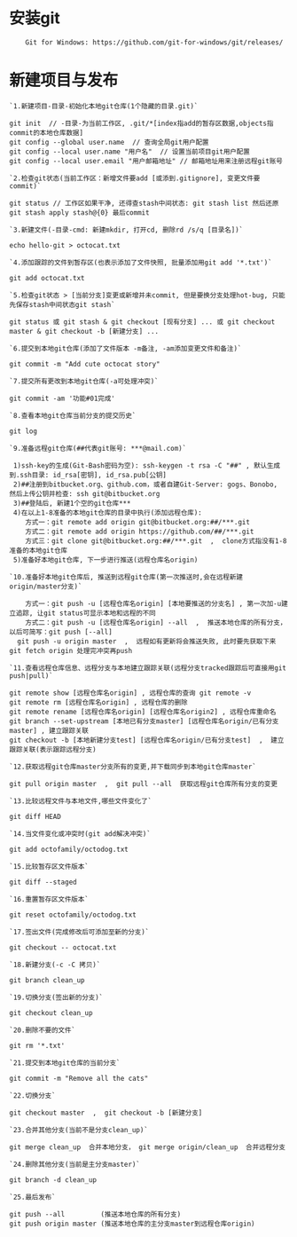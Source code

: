  # 安装git

~~~
    Git for Windows: https://github.com/git-for-windows/git/releases/
~~~

 # 新建项目与发布

    `1.新建项目-目录-初始化本地git仓库(1个隐藏的目录.git)`
~~~
git init  // -目录-为当前工作区, .git/*[index指add的暂存区数据,objects指commit的本地仓库数据]
git config --global user.name  // 查询全局git用户配置
git config --local user.name "用户名"  // 设置当前项目git用户配置
git config --local user.email "用户邮箱地址" // 邮箱地址用来注册远程git账号
~~~
    `2.检查git状态(当前工作区：新增文件要add [或添到.gitignore], 变更文件要commit)`
~~~
git status // 工作区如果干净, 还得查stash中间状态: git stash list 然后还原git stash apply stash@{0} 最后commit
~~~
    `3.新建文件(-目录-cmd: 新建mkdir, 打开cd, 删除rd /s/q [目录名])`
~~~
echo hello-git > octocat.txt
~~~
    `4.添加跟踪的文件到暂存区(也表示添加了文件快照, 批量添加用git add '*.txt')`
~~~
git add octocat.txt
~~~
    `5.检查git状态 > [当前分支]变更或新增并未commit, 但是要换分支处理hot-bug, 只能先保存stash中间状态git stash`
~~~
git status 或 git stash & git checkout [现有分支] ... 或 git checkout master & git checkout -b [新建分支] ...
~~~
    `6.提交到本地git仓库(添加了文件版本 -m备注, -am添加变更文件和备注)`
~~~
git commit -m "Add cute octocat story"
~~~
    `7.提交所有更改到本地git仓库(-a可处理冲突)`
~~~
git commit -am '功能#01完成'
~~~
    `8.查看本地git仓库当前分支的提交历史`
~~~
git log
~~~
    `9.准备远程git仓库(##代表git账号: ***@mail.com)`
~~~
 1)ssh-key的生成(Git-Bash密码为空): ssh-keygen -t rsa -C "##" , 默认生成到.ssh目录: id_rsa[密钥], id_rsa.pub[公钥]
 2)##注册到bitbucket.org、github.com，或者自建Git-Server: gogs、Bonobo,  然后上传公钥并检查: ssh git@bitbucket.org
 3)##登陆后, 新建1个空的git仓库***
 4)在以上1-8准备的本地git仓库的目录中执行(添加远程仓库):
    方式一：git remote add origin git@bitbucket.org:##/***.git
    方式二：git remote add origin https://github.com/##/***.git
    方式三：git clone git@bitbucket.org:##/***.git  ,  clone方式指没有1-8准备的本地git仓库
 5)准备好本地git仓库, 下一步进行推送(远程仓库名origin)
~~~
    `10.准备好本地git仓库后, 推送到远程git仓库(第一次推送时,会在远程新建origin/master分支)`
~~~
    方式一：git push -u [远程仓库名origin] [本地要推送的分支名] , 第一次加-u建立追踪, 让git status可显示本地和远程的不同
    方式二：git push -u [远程仓库名origin] --all  ,  推送本地仓库的所有分支，以后可简写：git push [--all]
  git push -u origin master  ,  远程如有更新将会推送失败, 此时要先获取下来 git fetch origin 处理完冲突再push
~~~
    `11.查看远程仓库信息、远程分支与本地建立跟踪关联(远程分支tracked跟踪后可直接用git push|pull)`
~~~
git remote show [远程仓库名origin] , 远程仓库的查询 git remote -v
git remote rm [远程仓库名origin] , 远程仓库的删除
git remote rename [远程仓库名origin] [远程仓库名origin2] , 远程仓库重命名
git branch --set-upstream [本地已有分支master] [远程仓库名origin/已有分支master] , 建立跟踪关联
git checkout -b [本地新建分支test] [远程仓库名origin/已有分支test]  ,  建立跟踪关联(表示跟踪远程分支)
~~~
    `12.获取远程git仓库master分支所有的变更,并下载同步到本地git仓库master`
~~~
git pull origin master  ,  git pull --all  获取远程git仓库所有分支的变更
~~~
    `13.比较远程文件与本地文件,哪些文件变化了`
~~~
git diff HEAD
~~~
    `14.当文件变化或冲突时(git add解决冲突)`
~~~
git add octofamily/octodog.txt
~~~
    `15.比较暂存区文件版本`
~~~
git diff --staged
~~~
    `16.重置暂存区文件版本`
~~~
git reset octofamily/octodog.txt
~~~
    `17.签出文件(完成修改后可添加至新的分支)`
~~~
git checkout -- octocat.txt
~~~
    `18.新建分支(-c -C 拷贝)`
~~~
git branch clean_up
~~~
    `19.切换分支(签出新的分支)`
~~~
git checkout clean_up
~~~
    `20.删除不要的文件`
~~~
git rm '*.txt'
~~~
    `21.提交到本地git仓库的当前分支`
~~~
git commit -m "Remove all the cats"
~~~
    `22.切换分支`
~~~
git checkout master  ,  git checkout -b [新建分支]
~~~
    `23.合并其他分支(当前不是分支clean_up)`
~~~
git merge clean_up  合并本地分支， git merge origin/clean_up  合并远程分支
~~~
    `24.删除其他分支(当前是主分支master)`
~~~
git branch -d clean_up
~~~
    `25.最后发布`
~~~
git push --all         (推送本地仓库的所有分支)
git push origin master (推送本地仓库的主分支master到远程仓库origin)
~~~
